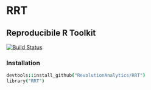 RRT
===

## Reproducibile R Toolkit

[![Build Status](https://api.travis-ci.org/RevolutionAnalytics/RRT.png)](https://travis-ci.org/RevolutionAnalytics/RRT)


### Installation

```coffee
devtools::install_github("RevolutionAnalytics/RRT")
library("RRT")
```
